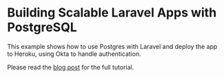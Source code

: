# Building Scalable Laravel Apps with PostgreSQL

This example shows how to use Postgres with Laravel and deploy the app to Heroku, using Okta to handle authentication.

Please read the [blog post](https://developer.okta.com/blog/2019/07/23/building-scalable-laravel-apps-with-postgres) for the full tutorial.
